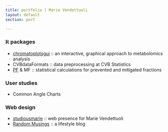 ```yaml
---
title: portfolio | Marie Vendettuoli
layout: default
section: port

---
```

<div id = "port">
<h3> <span style = "font-family:mono;">R</span> packages </h3>
<ul>
	<li><a href = "https://github.com/mariev/chromatoplotsgui">chromatoplotsgui</a> :: an interactive, graphical approach to metabolomics analysis</li>
	<li>CVBdataFormats :: data preprocessing at	CVB Statistics</li>
	<li><a href = "http://cran.r-project.org/web/packages/PF/index.html">PF</a> & MF :: statistical calculations for prevented and mitigated fractions</li>
</ul>

<h3> User studies </h3>
<ul>
	<li>Common Angle Charts </li>
</ul>

<h3> Web design </h3>
<ul>
	<li><a href = "http://mariev.net/studiousmarie">studiousmarie</a> :: web presence 
		for Marie Vendettuoli</li>
	<li><a href = "http://mariev.net/blog">Random Musings</a> :: 
		a lifestyle blog</li>
		
</ul>
</div>
